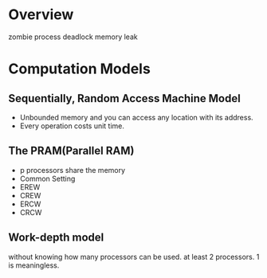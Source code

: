 # Overview
zombie process
deadlock memory leak

# Computation Models
## Sequentially, Random Access Machine Model
- Unbounded memory and you can access any location with its address.
- Every operation costs unit time.

## The PRAM(Parallel RAM)
- p processors share the memory
- Common Setting
 - EREW
 - CREW
 - ERCW
 - CRCW

 ## Work-depth model
 without knowing how many processors can be used.
 at least 2 processors. 1 is meaningless.
